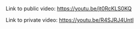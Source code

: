 Link to public video: https://youtu.be/jt0RcKLS0KQ

Link to private video: https://youtu.be/R4SJRJ4UntI